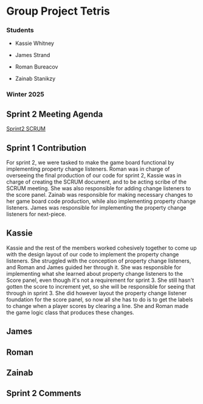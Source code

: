 # Group Project Tetris

### Students

- Kassie Whitney

- James Strand

- Roman Bureacov 

- Zainab Stanikzy

### Winter 2025

## Sprint 2 Meeting Agenda
[Sprint2 SCRUM](https://docs.google.com/document/d/1Ym6V50Ek3UeEYz6Bx8C-IV6a5gg_2qsMza1JJ3IMQBc/edit?usp=sharing)


## Sprint 1 Contribution
For sprint 2, we were tasked to make the game board functional by implementing property change listeners.
Roman was in charge of overseeing the final production of our code for sprint 2, Kassie was in charge of creating the SCRUM document, and to be acting scribe of the SCRUM meeting. 
She was also responsible for adding change listeners to the score panel. Zainab was responsible for making necessary changes to her game board code production, while also implementing property change listeners. James was responsible for implementing the property change listeners for next-piece.

## Kassie 
Kassie and the rest of the members worked cohesively together 
to come up with the design layout of our code to implement the property change listeners. 
She struggled with the conception of property change listeners, and Roman and James guided her through it. 
She was responsible for implementing what she learned about property change listeners to the Score panel, 
even though it's not a requirement for sprint 3. She still hasn't gotten the score to increment yet, 
so she will be responsible for seeing that through in sprint 3. She did however layout the property change listener foundation for the score panel, so now all she has to do is to get the labels to change when a player scores by clearing a line. 
She and Roman made the game logic class that produces these changes.

## James 

## Roman



## Zainab 


## Sprint 2 Comments


